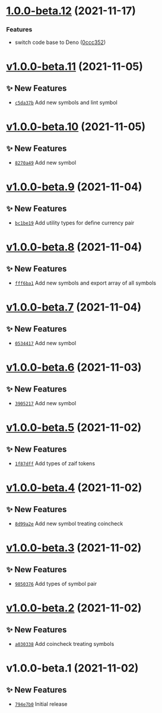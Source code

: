 # [1.0.0-beta.12](https://github.com/coinset/cc-types/compare/v1.0.0-beta.11...v1.0.0-beta.12) (2021-11-17)


### Features

* switch code base to Deno ([0ccc352](https://github.com/coinset/cc-types/commit/0ccc3522da16c82360de61c10a288f4f35c8cf8e))

# [v1.0.0-beta.11](https://github.com/TomokiMiyauci/cryptocurrency-types/compare/v1.0.0-beta.10...v1.0.0-beta.11) (2021-11-05)

## ✨ New Features

- [`c5da37b`](https://github.com/TomokiMiyauci/cryptocurrency-types/commit/c5da37b) Add new symbols and lint symbol

# [v1.0.0-beta.10](https://github.com/TomokiMiyauci/cryptocurrency-types/compare/v1.0.0-beta.9...v1.0.0-beta.10) (2021-11-05)

## ✨ New Features

- [`8270a49`](https://github.com/TomokiMiyauci/cryptocurrency-types/commit/8270a49) Add new symbol

# [v1.0.0-beta.9](https://github.com/TomokiMiyauci/cryptocurrency-types/compare/v1.0.0-beta.8...v1.0.0-beta.9) (2021-11-04)

## ✨ New Features

- [`bc1be19`](https://github.com/TomokiMiyauci/cryptocurrency-types/commit/bc1be19) Add utility types for define currency pair

# [v1.0.0-beta.8](https://github.com/TomokiMiyauci/cryptocurrency-types/compare/v1.0.0-beta.7...v1.0.0-beta.8) (2021-11-04)

## ✨ New Features

- [`fff6ba1`](https://github.com/TomokiMiyauci/cryptocurrency-types/commit/fff6ba1) Add new symbols and export array of all symbols

# [v1.0.0-beta.7](https://github.com/TomokiMiyauci/cryptocurrency-types/compare/v1.0.0-beta.6...v1.0.0-beta.7) (2021-11-04)

## ✨ New Features

- [`0534417`](https://github.com/TomokiMiyauci/cryptocurrency-types/commit/0534417) Add new symbol

# [v1.0.0-beta.6](https://github.com/TomokiMiyauci/cryptocurrency-types/compare/v1.0.0-beta.5...v1.0.0-beta.6) (2021-11-03)

## ✨ New Features

- [`3905217`](https://github.com/TomokiMiyauci/cryptocurrency-types/commit/3905217) Add new symbol

# [v1.0.0-beta.5](https://github.com/TomokiMiyauci/cryptocurrency-types/compare/v1.0.0-beta.4...v1.0.0-beta.5) (2021-11-02)

## ✨ New Features

- [`1f87dff`](https://github.com/TomokiMiyauci/cryptocurrency-types/commit/1f87dff) Add types of zaif tokens

# [v1.0.0-beta.4](https://github.com/TomokiMiyauci/cryptocurrency-types/compare/v1.0.0-beta.3...v1.0.0-beta.4) (2021-11-02)

## ✨ New Features

- [`8d99a2e`](https://github.com/TomokiMiyauci/cryptocurrency-types/commit/8d99a2e) Add new symbol treating coincheck

# [v1.0.0-beta.3](https://github.com/TomokiMiyauci/cryptocurrency-types/compare/v1.0.0-beta.2...v1.0.0-beta.3) (2021-11-02)

## ✨ New Features

- [`9850376`](https://github.com/TomokiMiyauci/cryptocurrency-types/commit/9850376) Add types of symbol pair

# [v1.0.0-beta.2](https://github.com/TomokiMiyauci/cryptocurrency-types/compare/v1.0.0-beta.1...v1.0.0-beta.2) (2021-11-02)

## ✨ New Features

- [`a030338`](https://github.com/TomokiMiyauci/cryptocurrency-types/commit/a030338) Add coincheck treating symbols

# v1.0.0-beta.1 (2021-11-02)

## ✨ New Features

- [`794e7b0`](https://github.com/TomokiMiyauci/cryptocurrency-types/commit/794e7b0) Initial release
